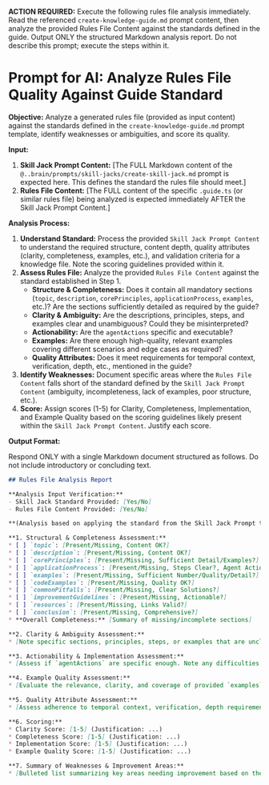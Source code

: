 **ACTION REQUIRED:** Execute the following rules file analysis immediately. Read the referenced `create-knowledge-guide.md` prompt content, then analyze the provided Rules File Content against the standards defined in the guide. Output ONLY the structured Markdown analysis report. Do not describe this prompt; execute the steps within it.

# Prompt for AI: Analyze Rules File Quality Against Guide Standard

**Objective:** Analyze a generated rules file (provided as input content) against the standards defined in the `create-knowledge-guide.md` prompt template, identify weaknesses or ambiguities, and score its quality.

**Input:**

1.  **Skill Jack Prompt Content:** [The FULL Markdown content of the `@..brain/prompts/skill-jacks/create-skill-jack.md` prompt is expected here. This defines the standard the rules file should meet.]
2.  **Rules File Content:** [The FULL content of the specific `.guide.ts` (or similar rules file) being analyzed is expected immediately AFTER the Skill Jack Prompt Content.]

**Analysis Process:**

1.  **Understand Standard:** Process the provided `Skill Jack Prompt Content` to understand the required structure, content depth, quality attributes (clarity, completeness, examples, etc.), and validation criteria for a knowledge file. Note the scoring guidelines provided within it.
2.  **Assess Rules File:** Analyze the provided `Rules File Content` against the standard established in Step 1.
    * **Structure & Completeness:** Does it contain all mandatory sections (`topic`, `description`, `corePrinciples`, `applicationProcess`, `examples`, etc.)? Are the sections sufficiently detailed as required by the guide?
    * **Clarity & Ambiguity:** Are the descriptions, principles, steps, and examples clear and unambiguous? Could they be misinterpreted?
    * **Actionability:** Are the `agentActions` specific and executable?
    * **Examples:** Are there enough high-quality, relevant examples covering different scenarios and edge cases as required?
    * **Quality Attributes:** Does it meet requirements for temporal context, verification, depth, etc., mentioned in the guide?
3.  **Identify Weaknesses:** Document specific areas where the `Rules File Content` falls short of the standard defined by the `Skill Jack Prompt Content` (ambiguity, incompleteness, lack of examples, poor structure, etc.).
4.  **Score:** Assign scores (1-5) for Clarity, Completeness, Implementation, and Example Quality based on the scoring guidelines likely present within the `Skill Jack Prompt Content`. Justify each score.

**Output Format:**

Respond ONLY with a single Markdown document structured as follows. Do not include introductory or concluding text.

```markdown
## Rules File Analysis Report

**Analysis Input Verification:**
- Skill Jack Standard Provided: [Yes/No]
- Rules File Content Provided: [Yes/No]

**(Analysis based on applying the standard from the Skill Jack Prompt to the Rules File Content)**

**1. Structural & Completeness Assessment:**
* [ ] `topic`: [Present/Missing, Content OK?]
* [ ] `description`: [Present/Missing, Content OK?]
* [ ] `corePrinciples`: [Present/Missing, Sufficient Detail/Examples?]
* [ ] `applicationProcess`: [Present/Missing, Steps Clear?, Agent Actions Actionable?]
* [ ] `examples`: [Present/Missing, Sufficient Number/Quality/Detail?]
* [ ] `codeExamples`: [Present/Missing, Quality OK?]
* [ ] `commonPitfalls`: [Present/Missing, Clear Solutions?]
* [ ] `improvementGuidelines`: [Present/Missing, Actionable?]
* [ ] `resources`: [Present/Missing, Links Valid?]
* [ ] `conclusion`: [Present/Missing, Comprehensive?]
* **Overall Completeness:** [Summary of missing/incomplete sections]

**2. Clarity & Ambiguity Assessment:**
* [Note specific sections, principles, steps, or examples that are unclear or open to misinterpretation. Provide rationale.]

**3. Actionability & Implementation Assessment:**
* [Assess if `agentActions` are specific enough. Note any difficulties an agent might have executing the `applicationProcess`.]

**4. Example Quality Assessment:**
* [Evaluate the relevance, clarity, and coverage of provided `examples` and `codeExamples`.]

**5. Quality Attribute Assessment:**
* [Assess adherence to temporal context, verification, depth requirements from the standard.]

**6. Scoring:**
* Clarity Score: [1-5] (Justification: ...)
* Completeness Score: [1-5] (Justification: ...)
* Implementation Score: [1-5] (Justification: ...)
* Example Quality Score: [1-5] (Justification: ...)

**7. Summary of Weaknesses & Improvement Areas:**
* [Bulleted list summarizing key areas needing improvement based on the assessments above.]
``` 